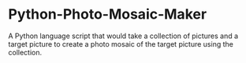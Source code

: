 # Python-Photo-Mosaic-Maker
A Python language script that would take a collection of pictures and a target picture to create a photo mosaic of the target picture using the collection.
